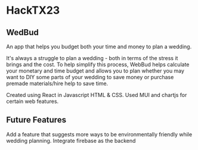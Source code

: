 # HackTX23

## WedBud
 An app that helps you budget both your time and money to plan a wedding.

It's always a struggle to plan a wedding - both in terms of the stress it brings and the cost.
To help simplify this process, WebBud helps calculate your monetary and time budget and allows you to plan whether you may want to DIY some parts of your wedding to save money or purchase premade materials/hire help to save time.


Created using React in Javascript HTML & CSS.
Used MUI and chartjs for certain web features.

## Future Features

Add a feature that suggests more ways to be environmentally friendly while wedding planning.
Integrate firebase as the backend
